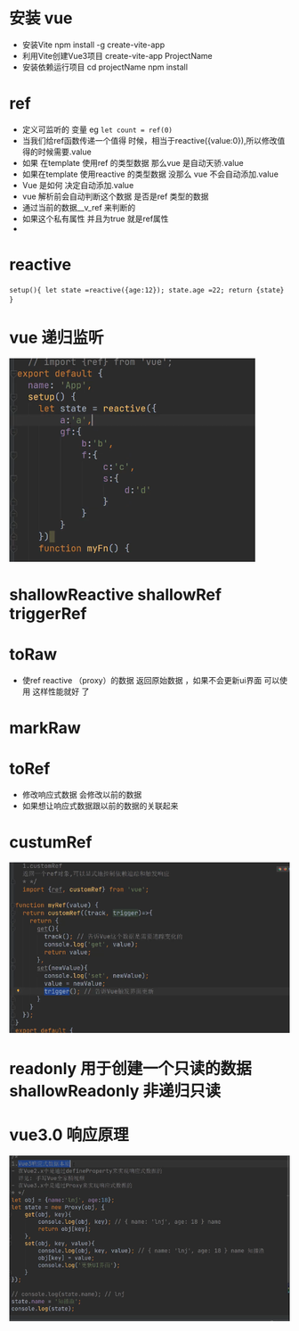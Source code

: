 # 安装 vue
- 安装Vite
    npm install -g create-vite-app
- 利用Vite创建Vue3项目
    create-vite-app ProjectName
- 安装依赖运行项目
    cd projectName
    npm install

# ref
- 定义可监听的 变量  eg `let count = ref(0) `
- 当我们给ref函数传递一个值得 时候，相当于reactive({value:0}),所以修改值得的时候需要.value 
- 如果 在template 使用ref 的类型数据 那么vue 是自动天骄.value
- 如果在template 使用reactive 的类型数据 没那么 vue 不会自动添加.value
- Vue 是如何 决定自动添加.value 
- vue 解析前会自动判断这个数据 是否是ref 类型的数据
- 通过当前的数据__v_ref 来判断的
- 如果这个私有属性 并且为true 就是ref属性
- 

# reactive
`setup(){
    let state =reactive({age:12});
    state.age =22;
    return {state}
}`
# vue 递归监听
![](./src/assets/document-dev/c83f8ed2d578ea8d53106bc3e165d85.png 'vue递归监听')
# shallowReactive shallowRef triggerRef 

# toRaw 
- 使ref reactive （proxy）的数据 返回原始数据 ，如果不会更新ui界面 可以使用 这样性能就好 了
# markRaw
# toRef
- 修改响应式数据 会修改以前的数据
- 如果想让响应式数据跟以前的数据的关联起来
# custumRef
![](./src/assets/document-dev/1603608725.jpg 'custumRef')

# readonly 用于创建一个只读的数据 shallowReadonly 非递归只读

# vue3.0 响应原理
![](./src/assets/document-dev/1603635805.jpg "响应式")




